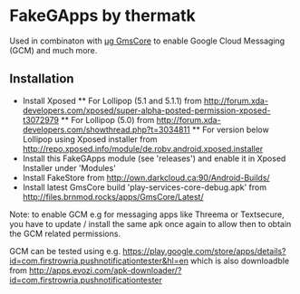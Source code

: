 # FakeGApps by thermatk

Used in combinaton with [µg GmsCore](https://github.com/microg/android_packages_apps_GmsCore) to enable Google Cloud Messaging (GCM) and much more.

## Installation

* Install Xposed 
** For Lollipop (5.1 and 5.1.1) from http://forum.xda-developers.com/xposed/super-alpha-posted-permission-xposed-t3072979
** For Lollipop (5.0) from http://forum.xda-developers.com/showthread.php?t=3034811
** For version below Lollipop using Xposed installer from http://repo.xposed.info/module/de.robv.android.xposed.installer
* Install this FakeGApps module (see 'releases') and enable it in Xposed Installer under 'Modules'
* Install FakeStore from http://own.darkcloud.ca:90/Android-Builds/
* Install latest GmsCore build 'play-services-core-debug.apk' from http://files.brnmod.rocks/apps/GmsCore/Latest/

Note: to enable GCM e.g for messaging apps like Threema or Textsecure, you have to update / install the same apk once again to allow then to obtain the GCM related permissions.

GCM can be tested using e.g. https://play.google.com/store/apps/details?id=com.firstrowria.pushnotificationtester&hl=en which is also downloadble from http://apps.evozi.com/apk-downloader/?id=com.firstrowria.pushnotificationtester